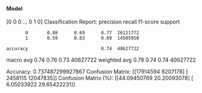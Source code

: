 #### Model
[0 0 0 ... 0 1 0]
Classification Report:
              precision    recall  f1-score   support

           0       0.88      0.69      0.77  26121772
           1       0.59      0.83      0.69  14505950

    accuracy                           0.74  40627722
   macro avg       0.74      0.76      0.73  40627722
weighted avg       0.78      0.74      0.74  40627722

Accuracy: 0.737487299927867
Confusion Matrix:
[[17914594  8207178]
 [ 2458115 12047835]]
Confusion Matrix (%):
[[44.09450769 20.20093078]
 [ 6.05033922 29.65422231]]
